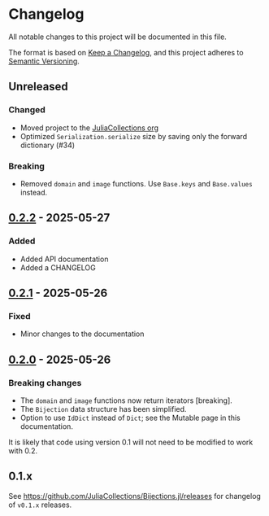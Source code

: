 # Changelog

All notable changes to this project will be documented in this file.

The format is based on [Keep a Changelog](https://keepachangelog.com/en/1.1.0/),
and this project adheres to [Semantic Versioning](https://semver.org/spec/v2.0.0.html).


## Unreleased


### Changed

* Moved project to the [JuliaCollections org](https://github.com/JuliaCollections)
* Optimized `Serialization.serialize` size by saving only the forward dictionary (#34)

### Breaking

* Removed `domain` and `image` functions. Use `Base.keys` and `Base.values` instead.


## [0.2.2][] - 2025-05-27

### Added

* Added API documentation
* Added a CHANGELOG


## [0.2.1][] - 2025-05-26

### Fixed

* Minor changes to the documentation


## [0.2.0][] - 2025-05-26

### Breaking changes

* The `domain` and `image` functions now return iterators [breaking].
* The `Bijection` data structure has been simplified.
* Option to use `IdDict` instead of `Dict`; see the Mutable page in this documentation.

It is likely that code using version 0.1 will not need to be modified to work with 0.2.


## 0.1.x

See https://github.com/JuliaCollections/Bijections.jl/releases for changelog of `v0.1.x` releases.

[0.2.2]: https://github.com/JuliaCollections/Bijections.jl/releases/tag/v0.2.2
[0.2.1]: https://github.com/JuliaCollections/Bijections.jl/releases/tag/v0.2.1
[0.2.0]: https://github.com/JuliaCollections/Bijections.jl/releases/tag/v0.2.0
